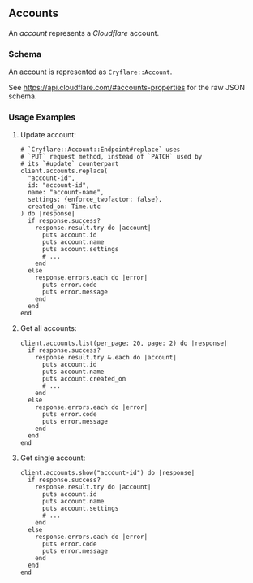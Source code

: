 ## Accounts

An *account* represents a *Cloudflare* account.

### Schema

An account is represented as `Cryflare::Account`.

See https://api.cloudflare.com/#accounts-properties for the raw JSON schema.

### Usage Examples

1. Update account:

   ```crystal
   # `Cryflare::Account::Endpoint#replace` uses
   # `PUT` request method, instead of `PATCH` used by
   # its `#update` counterpart
   client.accounts.replace(
     "account-id",
     id: "account-id",
     name: "account-name",
     settings: {enforce_twofactor: false},
     created_on: Time.utc
   ) do |response|
     if response.success?
       response.result.try do |account|
         puts account.id
         puts account.name
         puts account.settings
         # ...
       end
     else
       response.errors.each do |error|
         puts error.code
         puts error.message
       end
     end
   end
   ```

1. Get all accounts:

   ```crystal
   client.accounts.list(per_page: 20, page: 2) do |response|
     if response.success?
       response.result.try &.each do |account|
         puts account.id
         puts account.name
         puts account.created_on
         # ...
       end
     else
       response.errors.each do |error|
         puts error.code
         puts error.message
       end
     end
   end
   ```

1. Get single account:

   ```crystal
   client.accounts.show("account-id") do |response|
     if response.success?
       response.result.try do |account|
         puts account.id
         puts account.name
         puts account.settings
         # ...
       end
     else
       response.errors.each do |error|
         puts error.code
         puts error.message
       end
     end
   end
   ```
